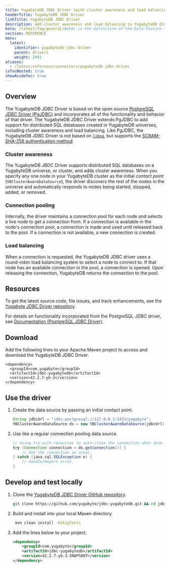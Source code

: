 ```yaml
---
title: YugabyteDB JDBC Driver (with cluster awareness and load balancing)
headerTitle: YugabyteDB JDBC Driver
linkTitle: YugabyteDB JDBC Driver
description: Add cluster awareness and load balancing to YugabyteDB distributed SQL databases 
beta: /latest/faq/general/#what-is-the-definition-of-the-beta-feature-tag
section: REFERENCE
menu:
  latest:
    identifier: yugabytedb-jdbc-driver
    parent: drivers
    weight: 2941
aliases:
  - /latest/reference/connectors/yugabytedb-jdbc-driver
isTocNested: true
showAsideToc: true
---
```


## Overview

The YugabyteDB JDBC Driver is based on the open source [PostgreSQL JDBC Driver (PgJDBC)](https://github.com/pgjdbc/pgjdbc) and incorporates all of the functionality and behavior of that driver. The YugabyteDB JDBC Driver extends PgJDBC to add support for distributed SQL databases created in YugabyteDB universes, including cluster awareness and load balancing. Like PgJDBC, the YugabyteDB JDBC Driver is not based on [`libpq`](../ysql-client-drivers/#libpq), but supports the [SCRAM-SHA-256 authentication method](../../../secure/authentication/password-authentication/#scram-sha-256).

### Cluster awareness

The YugabyteDB JBDC Driver supports distributed SQL databases on a YugabyteDB universe, or cluster, and adds cluster awareness. When you specify any one node in your YugabyteDB cluster as the initial *contact point*  (`YBClusterAwareDataSource`), the driver discovers the rest of the nodes in the universe and automatically responds to nodes being started, stopped, added, or removed.

### Connection pooling

Internally, the driver maintains a connection pool for each node and selects a live node to get a connection from. If a connection is available in the node's connection pool, a connection is made and used until released back to the pool. If a connection is not available, a new connection is created.

### Load balancing

When a connection is requested, the YugabyteDB JDBC driver uses a round-robin load balancing system to select a node to connect to. If that node has an available connection in the pool, a connection is opened. Upon releasing the connection, YugabyteDB returns the connection to the pool.

## Resources

To get the latest source code, file issues, and track enhancements, see the [Yugabyte JDBC Driver repository](https://github.com/yugabyte/jdbc-yugabytedb).

For details on functionality incorporated from the PostgreSQL JDBC driver, see [Documentation (PostgreSQL JDBC Driver)](https://jdbc.postgresql.org/documentation/documentation.html).

## Download

Add the following lines to your Apache Maven project to access and download the YugabyteDB JDBC Driver.

```
<dependency>
  <groupId>com.yugabyte</groupId>
  <artifactId>jdbc-yugabytedb</artifactId>
  <version>42.2.7-yb-3</version>
</dependency>
```

## Use the driver

1. Create the data source by passing an initial contact point.

    ```java
    String jdbcUrl = "jdbc:postgresql://127.0.0.1:5433/yugabyte";
    YBClusterAwareDataSource ds = new YBClusterAwareDataSource(jdbcUrl);
    ```

2. Use like a regular connection pooling data source.

    ```java
    // Using try-with-resources to auto-close the connection when done.
    try (Connection connection = ds.getConnection()) {
        // Use the connection as usual.
    } catch (java.sql.SQLException e) {
        // Handle/Report error.
    }
    ```

## Develop and test locally

1. Clone the [YugabyteDB JDBC Driver GitHub repository](https://github.com/yugabyte/jdbc-yugabytedb).

    ```sh
    git clone https://github.com/yugabyte/jdbc-yugabytedb.git && cd jdbc-yugabytedb
    ```

2. Build and install into your local Maven directory.

    ```sh
     mvn clean install -DskipTests
    ```

3. Add the lines below to your project.

    ```xml
    <dependency>
        <groupId>com.yugabyte</groupId>
        <artifactId>jdbc-yugabytedb</artifactId>
        <version>42.2.7-yb-3-SNAPSHOT</version>
    </dependency>
    ```

